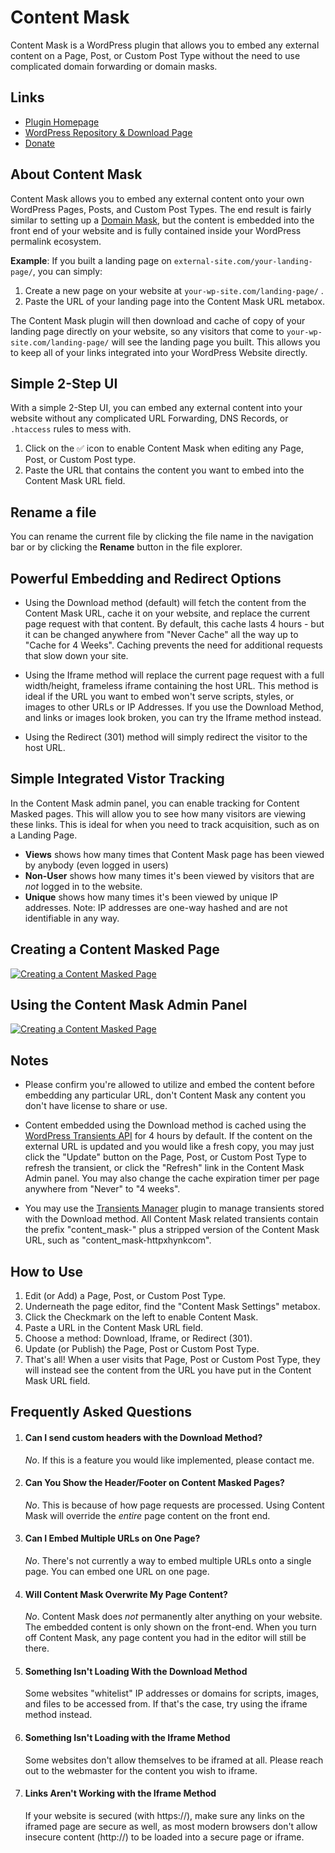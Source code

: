 # Content Mask

Content Mask is a WordPress plugin that allows you to embed any external content on a Page, Post, or Custom Post Type without the need to use complicated domain forwarding or domain masks.


## Links
 - [Plugin Homepage](https://xhynk.com/content-mask/)
 - [WordPress Repository & Download Page](https://wordpress.org/plugins/content-mask/)
 - [Donate](https://www.paypal.me/xhynk/)


## About Content Mask

Content Mask allows you to embed any external content onto your own WordPress Pages, Posts, and Custom Post Types. The end result is fairly similar to setting up a [Domain Mask](http://www.networksolutions.com/support/what-is-web-forwarding-and-masking/), but the content is embedded into the front end of your website and is fully contained inside your WordPress permalink ecosystem.

**Example**: If you built a landing page on `external-site.com/your-landing-page/`, you can simply:
1. Create a new page on your website at `your-wp-site.com/landing-page/` .
2. Paste the URL of your landing page into the Content Mask URL metabox.

The Content Mask plugin will then download and cache of copy of your landing page directly on your website, so any visitors that come to `your-wp-site.com/landing-page/` will see the landing page you built. This allows you to keep all of your links integrated into your WordPress Website directly.

## Simple 2-Step UI

With a simple 2-Step UI, you can embed any external content into your website without any complicated URL Forwarding, DNS Records, or `.htaccess` rules to mess with.
1. Click on the ✅ icon to enable Content Mask when editing any Page, Post, or Custom Post type.
2. Paste the URL that contains the content you want to embed into the Content Mask URL field.

## Rename a file

You can rename the current file by clicking the file name in the navigation bar or by clicking the **Rename** button in the file explorer.

## Powerful Embedding and Redirect Options

- Using the Download method (default) will fetch the content from the Content Mask URL, cache it on your website, and replace the current page request with that content. By default, this cache lasts 4 hours - but it can be changed anywhere from "Never Cache" all the way up to "Cache for 4 Weeks". Caching prevents the need for additional requests that slow down your site.

- Using the Iframe method will replace the current page request with a full width/height, frameless iframe containing the host URL. This method is ideal if the URL you want to embed won't serve scripts, styles, or images to other URLs or IP Addresses. If you use the Download Method, and links or images look broken, you can try the Iframe method instead.

- Using the Redirect (301) method will simply redirect the visitor to the host URL.

## Simple Integrated Vistor Tracking

In the Content Mask admin panel, you can enable tracking for Content Masked pages. This will allow you to see how many visitors are viewing these links. This is ideal for when you need to track acquisition, such as on a Landing Page.

- **Views** shows how many times that Content Mask page has been viewed by anybody (even logged in users)
- **Non-User** shows how many times it's been viewed by visitors that are _not_ logged in to the website.
- **Unique** shows how many times it's been viewed by unique IP addresses. Note: IP addresses are one-way hashed and are not identifiable in any way.

## Creating a Content Masked Page
[![Creating a Content Masked Page](https://img.youtube.com/vi/5hEBMKSLHxI/0.jpg)](https://www.youtube.com/watch?v=5hEBMKSLHxI?rel=0)
## Using the Content Mask Admin Panel
[![Creating a Content Masked Page](https://img.youtube.com/vi/_H7IWFwmVfo/0.jpg)](https://www.youtube.com/watch?v=_H7IWFwmVfo?rel=0)

## Notes
 - Please confirm you're allowed to utilize and embed the content before embedding any particular URL, don't Content Mask any content you don't have license to share or use.
 
 - Content embedded using the Download method is cached using the [WordPress Transients API](https://codex.wordpress.org/Transients_API) for 4 hours by default. If the content on the external URL is updated and you would like a fresh copy, you may just click the "Update" button on the Page, Post, or Custom Post Type to refresh the transient, or click the "Refresh" link in the Content Mask Admin panel. You may also change the cache expiration timer per page anywhere from "Never" to "4 weeks".

 - You may use the [Transients Manager](https://wordpress.org/plugins/transients-manager/) plugin to manage transients stored with the Download method. All Content Mask related transients contain the prefix "content_mask-" plus a stripped version of the Content Mask URL, such as "content_mask-httpxhynkcom".

## How to Use

1. Edit (or Add) a Page, Post, or Custom Post Type.
2. Underneath the page editor, find the "Content Mask Settings" metabox.
3. Click the Checkmark on the left to enable Content Mask.
4. Paste a URL in the Content Mask URL field.
5. Choose a method: Download, Iframe, or Redirect (301).
6. Update (or Publish) the Page, Post or Custom Post Type.
7. That's all! When a user visits that Page, Post or Custom Post Type, they will instead see the content from the URL you have put in the Content Mask URL field.
## Frequently Asked Questions
1. #### Can I send custom headers with the Download Method?
	*No*. If this is a feature you would like implemented, please contact me.

2. #### Can You Show the Header/Footer on Content Masked Pages?
	*No*. This is because of how page requests are processed. Using Content Mask will override the _entire_ page content on the front end.

3. #### Can I Embed Multiple URLs on One Page?
	*No*. There's not currently a way to embed multiple URLs onto a single page. You can embed one URL on one page.

4. #### Will Content Mask Overwrite My Page Content?
	*No*. Content Mask does *not* permanently alter anything on your website. The embedded content is only shown on the front-end. When you turn off Content Mask, any page content you had in the editor will still be there.

5. #### Something Isn't Loading With the Download Method
	Some websites "whitelist" IP addresses or domains for scripts, images, and files to be accessed from. If that's the case, try using the iframe method instead.

6. #### Something Isn't Loading with the Iframe Method
	Some websites don't allow themselves to be iframed at all. Please reach out to the webmaster for the content you wish to iframe.

7. #### Links Aren't Working with the Iframe Method
	If your website is secured (with https://), make sure any links on the iframed page are secure as well, as most modern browsers don't allow insecure content (http://) to be loaded into a secure page or iframe.